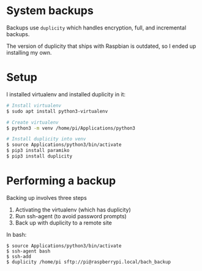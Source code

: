 # System backups

Backups use `duplicity` which handles encryption, full, and incremental
backups.

The version of duplicity that ships with Raspbian is outdated, so I ended
up installing my own.

# Setup

I installed virtualenv and installed duplicity in it:

```bash
# Install virtualenv
$ sudo apt install python3-virtualenv

# Create virtualenv
$ python3 -m venv /home/pi/Applications/python3

# Install duplicity into venv
$ source Applications/python3/bin/activate
$ pip3 install paramiko
$ pip3 install duplicity
```

# Performing a backup

Backing up involves three steps

1. Activating the virtualenv (which has duplicity)
1. Run ssh-agent (to avoid password prompts)
1. Back up with duplicity to a remote site

In bash:

```
$ source Applications/python3/bin/activate
$ ssh-agent bash
$ ssh-add
$ duplicity /home/pi sftp://pi@raspberrypi.local/bach_backup
```
